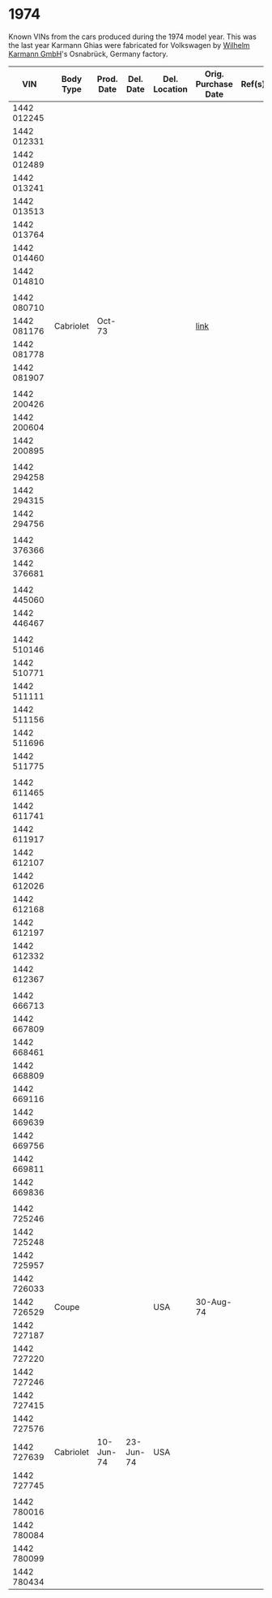 # 1974
Known VINs from the cars produced during the 1974 model year. This was the last year Karmann Ghias were fabricated for Volkswagen by [Wilhelm Karmann GmbH](https://en.wikipedia.org/wiki/Karmann)'s Osnabrück, Germany factory.

**VIN**|**Body Type**|**Prod. Date**|**Del. Date**|**Del. Location**|**Orig. Purchase Date**|**Ref(s)**
-----|-----|-----|-----|-----|-----|-----
1442 012245 | | | | | | 
1442 012331 | | | | | | 
1442 012489 | | | | | | 
1442 013241 | | | | | | 
1442 013513 | | | | | | 
1442 013764 | | | | | | 
1442 014460 | | | | | | 
1442 014810 | | | | | | 
 | | | | | | 
1442 080710 | | | | | | 
1442 081176 |Cabriolet|Oct-73| | |[link](https://www.thesamba.com/vw/forum/viewtopic.php?t=193940&highlight=1974+vin)|
1442 081778 | | | | | | 
1442 081907 | | | | | | 
 | | | | | | 
1442 200426 | | | | | | 
1442 200604 | | | | | | 
1442 200895 | | | | | | 
 | | | | | | 
1442 294258 | | | | | | 
1442 294315 | | | | | | 
1442 294756 | | | | | | 
 | | | | | | 
1442 376366 | | | | | | 
1442 376681 | | | | | | 
 | | | | | | 
1442 445060 | | | | | | 
1442 446467 | | | | | | 
 | | | | | | 
1442 510146 | | | | | | 
1442 510771 | | | | | | 
1442 511111 | | | | | | 
1442 511156 | | | | | | 
1442 511696 | | | | | | 
1442 511775 | | | | | | 
 | | | | | | 
1442 611465 | | | | | | 
1442 611741 | | | | | | 
1442 611917 | | | | | | 
1442 612107 | | | | | | 
1442 612026 | | | | | | 
1442 612168 | | | | | | 
1442 612197 | | | | | | 
1442 612332 | | | | | | 
1442 612367 | | | | | | 
 | | | | | | 
1442 666713 | | | | | | 
1442 667809 | | | | | | 
1442 668461 | | | | | | 
1442 668809 | | | | | | 
1442 669116 | | | | | | 
1442 669639 | | | | | | 
1442 669756 | | | | | | 
1442 669811 | | | | | | 
1442 669836 | | | | | | 
 | | | | | | 
1442 725246 | | | | | | 
1442 725248 | | | | | | 
1442 725957 | | | | | | 
1442 726033 | | | | | | 
1442 726529|Coupe| | |USA|30-Aug-74| 
1442 727187 | | | | | | 
1442 727220 | | | | | | 
1442 727246 | | | | | | 
1442 727415 | | | | | | 
1442 727576 | | | | | | 
1442 727639|Cabriolet|10-Jun-74|23-Jun-74|USA| | 
1442 727745 | | | | | | 
 | | | | | | 
1442 780016 | | | | | | 
1442 780084 | | | | | | 
1442 780099 | | | | | | 
1442 780434| | | | | | 
